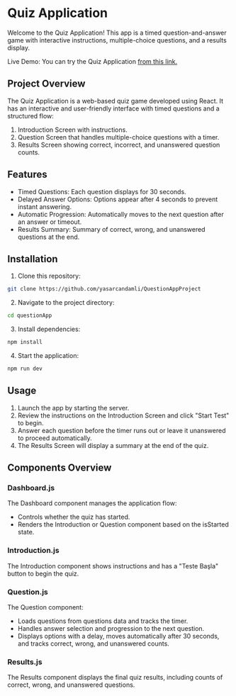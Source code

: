 # Quiz Application

Welcome to the Quiz Application! This app is a timed question-and-answer game with interactive instructions, multiple-choice questions, and a results display.

Live Demo: You can try the Quiz Application [from this link.](https://polite-puppy-fb2d51.netlify.app/)

## Project Overview

The Quiz Application is a web-based quiz game developed using React. It has an interactive and user-friendly interface with timed questions and a structured flow:

1. Introduction Screen with instructions.
2. Question Screen that handles multiple-choice questions with a timer.
3. Results Screen showing correct, incorrect, and unanswered question counts.

## Features

- Timed Questions: Each question displays for 30 seconds.
- Delayed Answer Options: Options appear after 4 seconds to prevent instant answering.
- Automatic Progression: Automatically moves to the next question after an answer or timeout.
- Results Summary: Summary of correct, wrong, and unanswered questions at the end.

## Installation

1. Clone this repository:

```bash
git clone https://github.com/yasarcandamli/QuestionAppProject
```

2. Navigate to the project directory:

```bash
cd questionApp
```

3. Install dependencies:

```bash
npm install
```

4. Start the application:

```bash
npm run dev
```

## Usage

1. Launch the app by starting the server.
2. Review the instructions on the Introduction Screen and click "Start Test" to begin.
3. Answer each question before the timer runs out or leave it unanswered to proceed automatically.
4. The Results Screen will display a summary at the end of the quiz.

## Components Overview

### Dashboard.js

The Dashboard component manages the application flow:

- Controls whether the quiz has started.
- Renders the Introduction or Question component based on the isStarted state.

### Introduction.js

The Introduction component shows instructions and has a "Teste Başla" button to begin the quiz.

### Question.js

The Question component:

- Loads questions from questions data and tracks the timer.
- Handles answer selection and progression to the next question.
- Displays options with a delay, moves automatically after 30 seconds, and tracks correct, wrong, and unanswered counts.

### Results.js

The Results component displays the final quiz results, including counts of correct, wrong, and unanswered questions.
